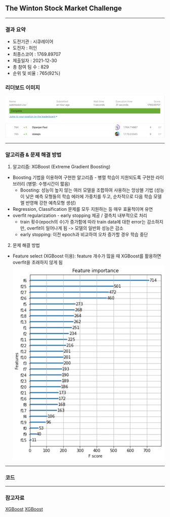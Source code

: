 ## The Winton Stock Market Challenge


------------

### 결과 요약

* 도전기관 : 시큐레이어
* 도전자 : 허인
* 최종스코어 : 1769.89707
* 제출일자 : 2021-12-30
* 총 참여 팀 수 : 829
* 순위 및 비율 :  765(92%)

### 리더보드 이미지

![결과](screenshot/score.png)
![결과](screenshot/leaderboard.png)

----------

### 알고리즘 & 문제 해결 방법

1. 알고리즘: XGBoost (Extreme Gradient Boosting)
  * Boosting 기법을 이용하여 구현한 알고리즘 - 병렬 학습이 지원되도록 구현한 라이브러리 (병렬: 수행시간이 짧음)
    - Boosting: 성능이 높지 않는 여러 모델을 조합하여 사용하는 앙상블 기법
                (성능이 낮은 예측 모형들의 학습 에러에 가중치를 두고, 순차적으로 다음 학습 모델엘 반영해 강한 예측모형 생성)
  * Regression, Classification 문제를 모두 지원하는 등 매우 효율적이며 유연
  * overfit regularization - early stopping 제공 / 결측치 내부적으로 처리
    - train 횟수(epoch의 수)가 증가함에 따라 train data에 대한 error는 감소하지만, overfit이 일어나게 됨 -> 모델의 일반화 성능은 감소
    - early stopping: 이전 epoch과 비교하여 오차 증가할 경우 학습 중단
  
2. 문제 해결 방법
  * Feature select (XGBoost 이용): feature 개수가 많을 때 XGBoost를 활용하면 overfit을 초래하지 않게 됨
    <img src="screenshot/features.png">



-----------

### 코드



-----------

### 참고자료
[XGBoost](https://xgboost.readthedocs.io/en/stable/tutorials/model.html)
[XGBoost](https://www.sciencedirect.com/science/article/pii/S2090447921000125)


